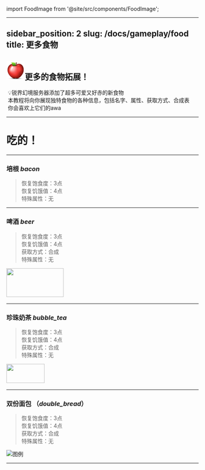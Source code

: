 import FoodImage from '@site/src/components/FoodImage';

---
sidebar_position: 2
slug: /docs/gameplay/food
title: 更多食物
---

## ![](0D52EF57.png)更多的食物拓展！  
&nbsp;:bulb:锐界幻境服务器添加了超多可爱又好赤的新食物  
&nbsp;本教程将向你展现独特食物的各种信息，包括名字、属性、获取方式、合成表  
&nbsp;你会喜欢上它们的awa  

***

# 吃的！  

***
  
### **培根** ***bacon***  
> 恢复饱食度：3点  
  恢复饥饿值：4点  
  特殊属性：无  
  
<FoodImage 
  src="/img/resourcepack/food/hecheng/bacon.png" 
  alt="培根" 
  width={250}
/>

***

### **啤酒** ***beer***  
> 恢复饱食度：3点  
  恢复饥饿值：4点  
  获取方式：合成  
  特殊属性：无  
  
<div>
    <img src="/img/resourcepack/food/hecheng/beer.png" width="150" height="75">
</div>

***

### **珍珠奶茶** ***bubble_tea***  
> 恢复饱食度：3点  
  恢复饥饿值：4点  
  获取方式：合成  
  特殊属性：无  
  
<div>
    <img src="/img/resourcepack/food/hecheng/bubble_tea.png" width="100" height="50">
</div>

***

### **双份面包** （***double_bread***）  
> 恢复饱食度：3点  
  恢复饥饿值：4点  
  获取方式：合成  
  特殊属性：无  
  
![图例](/img/resourcepack/food/hecheng/double_bread.png "双份面包")  

***

